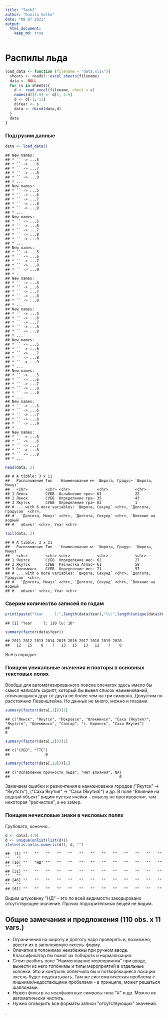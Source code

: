 ```yaml
---
title: "Task2"
author: "Danila Valko"
date: "08 07 2021"
output: 
  html_document:
    keep_md: true
---
```




# Распилы льда


```r
load_data <- function (filename = "data.xlsx"){
  sheets <- readxl::excel_sheets(filename)
  data <- NULL
  for (s in sheets){
    d <- read_excel(filename, sheet = s)
    names(d)[4:9] <- d[1, 4:9]
    d <- d[-1,-11]
    d$Year <- s
    data <- rbind(data,d)
  }
  data
}
```

### Подгрузим данные


```r
data <- load_data()
```

```
## New names:
## * `` -> ...5
## * `` -> ...6
## * `` -> ...7
## * `` -> ...8
## * `` -> ...9
## * ...
## New names:
## * `` -> ...5
## * `` -> ...6
## * `` -> ...7
## * `` -> ...8
## * `` -> ...9
## * ...
## New names:
## * `` -> ...5
## * `` -> ...6
## * `` -> ...7
## * `` -> ...8
## * `` -> ...9
## * ...
## New names:
## * `` -> ...5
## * `` -> ...6
## * `` -> ...7
## * `` -> ...8
## * `` -> ...9
## * ...
## New names:
## * `` -> ...5
## * `` -> ...6
## * `` -> ...7
## * `` -> ...8
## * `` -> ...9
## * ...
## New names:
## * `` -> ...5
## * `` -> ...6
## * `` -> ...7
## * `` -> ...8
## * `` -> ...9
## * ...
## New names:
## * `` -> ...5
## * `` -> ...6
## * `` -> ...7
## * `` -> ...8
## * `` -> ...9
## * ...
## New names:
## * `` -> ...5
## * `` -> ...6
## * `` -> ...7
## * `` -> ...8
## * `` -> ...9
## * ...
## New names:
## * `` -> ...5
## * `` -> ...6
## * `` -> ...7
## * `` -> ...8
## * `` -> ...9
## * ...
## New names:
## * `` -> ...5
## * `` -> ...6
## * `` -> ...7
## * `` -> ...8
## * `` -> ...9
## * ...
```

```r
head(data, 3)
```

```
## # A tibble: 3 x 11
##   Расположение Тип   `Наименование м~ `Широта, Градус~ `Широта, Минут`
##   <chr>        <chr> <chr>            <chr>            <chr>          
## 1 Ленск        СУБВ  Ослабление проч~ 61               22             
## 2 Ленск        СУБВ  Определение гра~ 35               43             
## 3 Якутск       СУБВ  Определение гра~ 62               1              
## # ... with 6 more variables: `Широта, Секунд` <chr>, `Долгота, Градусов` <chr>,
## #   `Долгота, Минут` <chr>, `Долгота, Секунд` <chr>, `Влияние на водный
## #   объект` <chr>, Year <chr>
```

```r
tail(data, 3)
```

```
## # A tibble: 3 x 11
##   Расположение Тип   `Наименование м~ `Широта, Градус~ `Широта, Минут`
##   <chr>        <chr> <chr>            <chr>            <chr>          
## 1 Якутск       СУБВ  Определение мес~ 62               27             
## 2 Якутск       СУБВ  Расчистка Атлас~ 61               58             
## 3 Олекминск    СУБВ  Определение мес~ 71               57             
## # ... with 6 more variables: `Широта, Секунд` <chr>, `Долгота, Градусов` <chr>,
## #   `Долгота, Минут` <chr>, `Долгота, Секунд` <chr>, `Влияние на водный
## #   объект` <chr>, Year <chr>
```

### Сверим количество записей по годам


```r
print(paste("Year     l:",length(data$Year),"lu:",length(unique(data$Year))))
```

```
## [1] "Year     l: 110 lu: 10"
```

```r
summary(factor(data$Year))
```

```
## 2011 2012 2013 2014 2015 2016 2017 2018 2019 2020 
##   12   15    8    7   13   15   13   12    7    8
```

Всё в порядке.

### Поищем уникальные значения и повторы в основных текстовых полях

Вообще для автоматизированного поиска опечаток здесь имело бы смысл написать скрипт, который бы вывел список наименований, отличающихся друг от друга не более чем на три символа. Допустим по расстоянию Левенштейна. Но данных не много, можно и глазами.


```r
summary(factor(data[,1]))[1]
```

```
## c("Ленск", "Якутск", "Покровск", "Олёкминск", "Саха (Якутия)", "Якутстк", "Олекминск", "Сангар", "г. Киренск", "Саха Якутия") 
##                                                                                                                             0
```

```r
summary(factor(data[,2]))[1]
```

```
## c("СУБВ", "ГТС") 
##                0
```

```r
summary(factor(data[,10]))[1]
```

```
## c("Ослабление прочности льда", "Нет влияния", NA) 
##                                                 0
```


Замечаем ошибки и разночтения в наименовании городов ("Якутск" -> "Якутстк"), ("Саха Якутия" -> "Саха (Якутия)") и др. В поле "Влияние на водный объект" видим пустые ячейки - смыслу не противоречит, там некоторая "расчистка", а не замер.

### Поищем нечисловые знаки в числовых полях

Грубовато, конечно..


```r
d <- data[,4:9]
d <- unique(unlist(list(d)))
ifelse(is.na(as.numeric(d)), d, "")
```

```
##  [1] ""   ""   ""   ""   ""   ""   ""   ""   ""   ""   ""   ""   ""   ""   ""  
## [16] ""   "НД" ""   ""   ""   ""   ""   ""   ""   ""   ""   ""   ""   ""   ""  
## [31] ""   ""   ""   ""   ""   ""   ""   ""   ""   ""   ""   ""   ""   ""   ""  
## [46] ""   ""   ""   ""   ""   ""   ""   ""   ""   ""   ""   ""   ""   ""   ""  
## [61] ""   ""   ""   ""   ""   ""   ""   ""   ""   ""   ""   ""   ""
```

Видим штуковину "НД" - это по всей видимости закодировано отсутствующее значение. Прочих подозрительных вещей не видим.

## Общие замечания и предложения (110 obs. x 11 vars.)

* Ограничения на широту и долготу надо проверять и, возможно, ввести их в заполняемую эксель-форму.
* Опечатки в топонимах неизбежны при ручном вводе. Классификатор бы помог их побороть и нормализация.
* Стоит разбить поле "Наименование мероприятия" при вводе, вынести из него топонимы и типы мероприятий в отдельные колонки. Это и контроль облегчило бы и потворяющиеся локации эксель будет подсказывать. Там же систематическая проблема с лишними/недостающими пробелами - в принципе, может решаться шаблонами.
* Нужен фильтр на неалфавитные символы типа "#" и др. Можно их автоматически чистить.
* Нужно оговорить все форматы записи "отсутствующих" значений.
  
  
  

.

